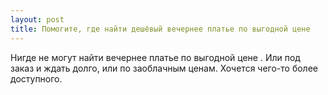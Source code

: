```yaml
---
layout: post 
title: Помогите, где найти дешёвый вечернее платье по выгодной цене 
--- 
```

Нигде не могут найти вечернее платье по выгодной цене . Или под заказ и ждать долго, или по заоблачным ценам. Хочется чего-то более доступного.